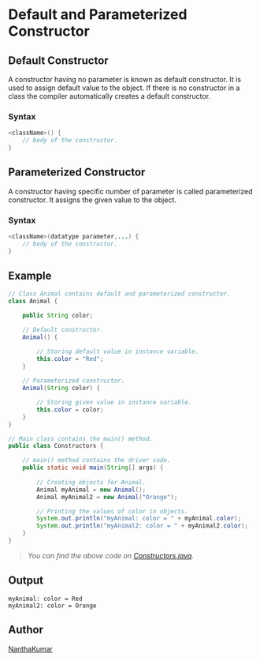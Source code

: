 # Default and Parameterized Constructor
  
  
## Default Constructor
A constructor having no parameter is known as default constructor. It is used to
assign default value to the object. If there is no constructor in a class the
compiler automatically creates a default constructor.
  
### Syntax
```java
<className>() {
    // body of the constructor.
}
```
  

## Parameterized Constructor
A constructor having specific number of parameter is called parameterized constructor.
It assigns the given value to the object. 
  
### Syntax
```java
<className>(datatype parameter,...) {
    // body of the constructor.
}
```
  

## Example
```java
// Class Animal contains default and parameterized constructor.
class Animal {

    public String color;

    // Default constructor.
    Animal() {

        // Storing default value in instance variable.
        this.color = "Red";
    }
    
    // Parameterized constructor.
    Animal(String color) {

        // Storing given value in instance variable.
        this.color = color;
    }
}

// Main class contains the main() method.
public class Constructors {

    // main() method contains the driver code.
    public static void main(String[] args) {
        
        // Creating objects for Animal.
        Animal myAnimal = new Animal();
        Animal myAnimal2 = new Animal("Orange");

        // Printing the values of color in objects.
        System.out.println("myAnimal: color = " + myAnimal.color);
        System.out.println("myAnimal2: color = " + myAnimal2.color);
    }
}
```
> *You can find the above code on [Constructors.java](Constructors.java).*
  
  
## Output
```
myAnimal: color = Red
myAnimal2: color = Orange
```
  
  
## Author
[NanthaKumar](https://github.com/nknantha "NanthaKumar's Profile")
